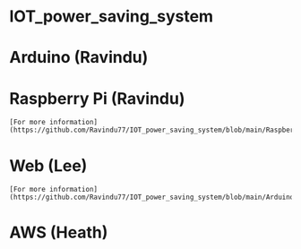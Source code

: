 # IOT_power_saving_system

# Arduino (Ravindu)
    

# Raspberry Pi (Ravindu)
    [For more information](https://github.com/Ravindu77/IOT_power_saving_system/blob/main/Raspberry_Pi/README.md)

# Web (Lee)
    [For more information](https://github.com/Ravindu77/IOT_power_saving_system/blob/main/Arduino/README.md)

# AWS (Heath)

